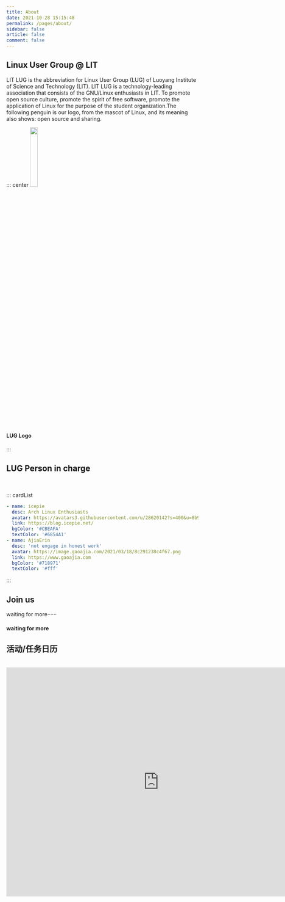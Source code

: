 ```yaml
---
title: About
date: 2021-10-28 15:15:48
permalink: /pages/about/
sidebar: false
article: false
comment: false
---
```


## Linux User Group @ LIT

LIT LUG is the abbreviation for Linux User Group (LUG) of Luoyang Institute of Science and Technology (LIT). LIT LUG is a technology-leading association that consists of the GNU/Linux enthusiasts in LIT. To promote open source culture, promote the spirit of free software, promote the application of Linux for the purpose of the student organization.The following penguin is our logo, from the mascot of Linux, and its meaning also shows: open source and sharing. 

::: center
<img src="https://image.gaoajia.com/2021/10/28/d7b19b2e89822.png"  style="width:20%;">

#### LUG Logo
:::


## LUG Person in charge

<br>

::: cardList
```yaml
- name: icepie
  desc: Arch Linux Enthusiasts
  avatar: https://avatars3.githubusercontent.com/u/28620142?s=400&u=8b955c8476ff593420f596bd348dee2dfd75a957&v=4
  link: https://blog.icepie.net/ 
  bgColor: '#CBEAFA' 
  textColor: '#6854A1' 
- name: AjiaErin
  desc: 'not engage in honest work'
  avatar: https://image.gaoajia.com/2021/03/18/8c291238c4f67.png
  link: https://www.gaoajia.com
  bgColor: '#718971'
  textColor: '#fff'
```
:::



## Join us

waiting for more······


#### waiting for more


## 活动/任务日历
<br>

<iframe src="https://calendar.google.com/calendar/embed?height=600&wkst=2&bgcolor=%23B39DDB&ctz=Asia%2FShanghai&title=LIT%20LUG%20%E6%97%A5%E7%A8%8B%E5%AE%89%E6%8E%92&mode=WEEK&src=MG01aG1xYWVoNjNqNm83OWQ5a2cwbnNuZm9AZ3JvdXAuY2FsZW5kYXIuZ29vZ2xlLmNvbQ&color=%23F6BF26" style="border-width:0" width="800" height="600" frameborder="0" scrolling="no"></iframe>